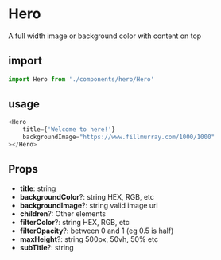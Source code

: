 # Hero
<p>A full width image or background color with content on top</p>

## import
```javascript
import Hero from './components/hero/Hero'
```

## usage
```javascript
<Hero 
    title={'Welcome to here!'} 
    backgroundImage="https://www.fillmurray.com/1000/1000"
></Hero>
```

## Props
* **title**: string
* **backgroundColor**?: string HEX, RGB, etc
* **backgroundImage**?: string valid image url
* **children**?: Other elements
* **filterColor**?: string HEX, RGB, etc
* **filterOpacity**?: between 0 and 1 (eg 0.5 is half)
* **maxHeight**?: string 500px, 50vh, 50% etc
* **subTitle**?: string
          